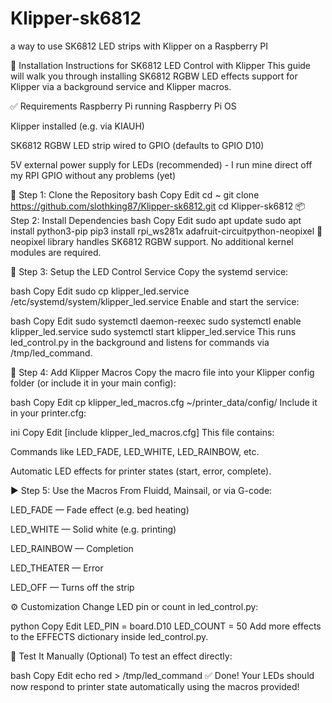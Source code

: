 # Klipper-sk6812
a way to use SK6812 LED strips with Klipper on a Raspberry PI

🔧 Installation Instructions for SK6812 LED Control with Klipper
This guide will walk you through installing SK6812 RGBW LED effects support for Klipper via a background service and Klipper macros.

✅ Requirements
Raspberry Pi running Raspberry Pi OS

Klipper installed (e.g. via KIAUH)

SK6812 RGBW LED strip wired to GPIO (defaults to GPIO D10)

5V external power supply for LEDs (recommended) - I run mine direct off my RPI GPIO without any problems (yet)

📁 Step 1: Clone the Repository
bash
Copy
Edit
cd ~
git clone https://github.com/slothking87/Klipper-sk6812.git
cd Klipper-sk6812
📦 Step 2: Install Dependencies
bash
Copy
Edit
sudo apt update
sudo apt install python3-pip
pip3 install rpi_ws281x adafruit-circuitpython-neopixel
🧠 neopixel library handles SK6812 RGBW support. No additional kernel modules are required.

🧠 Step 3: Setup the LED Control Service
Copy the systemd service:

bash
Copy
Edit
sudo cp klipper_led.service /etc/systemd/system/klipper_led.service
Enable and start the service:

bash
Copy
Edit
sudo systemctl daemon-reexec
sudo systemctl enable klipper_led.service
sudo systemctl start klipper_led.service
This runs led_control.py in the background and listens for commands via /tmp/led_command.

🧩 Step 4: Add Klipper Macros
Copy the macro file into your Klipper config folder (or include it in your main config):

bash
Copy
Edit
cp klipper_led_macros.cfg ~/printer_data/config/
Include it in your printer.cfg:

ini
Copy
Edit
[include klipper_led_macros.cfg]
This file contains:

Commands like LED_FADE, LED_WHITE, LED_RAINBOW, etc.

Automatic LED effects for printer states (start, error, complete).

▶️ Step 5: Use the Macros
From Fluidd, Mainsail, or via G-code:

LED_FADE — Fade effect (e.g. bed heating)

LED_WHITE — Solid white (e.g. printing)

LED_RAINBOW — Completion

LED_THEATER — Error

LED_OFF — Turns off the strip

⚙️ Customization
Change LED pin or count in led_control.py:

python
Copy
Edit
LED_PIN = board.D10
LED_COUNT = 50
Add more effects to the EFFECTS dictionary inside led_control.py.

🧪 Test It Manually (Optional)
To test an effect directly:

bash
Copy
Edit
echo red > /tmp/led_command
✅ Done!
Your LEDs should now respond to printer state automatically using the macros provided!
